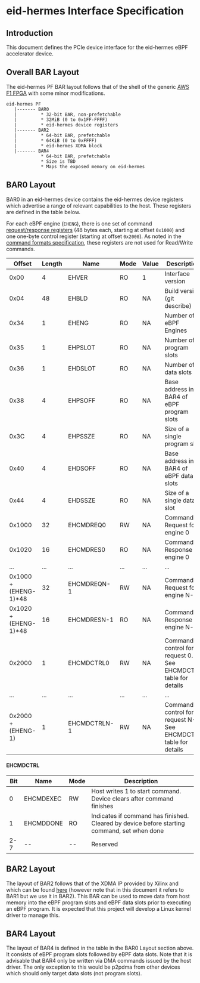 # eid-hermes Interface Specification

## Introduction

This document defines the PCIe device interface for the eid-hermes
eBPF accelerator device.

## Overall BAR Layout

The eid-hermes PF BAR layout follows that of the shell of the generic
[AWS F1 FPGA][1] with some minor modifications.

```
eid-hermes PF
   |------- BAR0  
   |         * 32-bit BAR, non-prefetchable
   |         * 32MiB (0 to 0x1FF-FFFF)
   |         * eid-hermes device registers  
   |------- BAR2
   |         * 64-bit BAR, prefetchable
   |         * 64KiB (0 to 0xFFFF)
   |         * eid-hermes XDMA block
   |------- BAR4
             * 64-bit BAR, prefetchable
             * Size is TBD
             * Maps the exposed memory on eid-hermes
```
## BAR0 Layout

BAR0 in an eid-hermes device contains the eid-hermes device registers
which advertise a range of relevant capabilities to the host. These
registers are defined in the table below.

For each eBPF engine (`EHENG`), there is one set of command [request/response
registers][2] (48 bytes each, starting at offset `0x1000`) and one one-byte
control register (starting at offset `0x2000`). As noted in the [command
formats specification][3], these registers are not used for Read/Write
commands.

|Offset                  | Length | Name         | Mode | Value | Description            |
|------------------------|--------|--------------|------|-------|------------------------|
| 0x00                   | 4      | EHVER        | RO   | 1     | Interface version      |
| 0x04                   | 48     | EHBLD        | RO   | NA    | Build version (git describe) |
| 0x34                   | 1      | EHENG        | RO   | NA    | Number of eBPF Engines |
| 0x35                   | 1      | EHPSLOT      | RO   | NA    | Number of program slots |
| 0x36                   | 1      | EHDSLOT      | RO   | NA    | Number of data slots |
| 0x38                   | 4      | EHPSOFF      | RO   | NA    | Base address in BAR4 of eBPF program slots |
| 0x3C                   | 4      | EHPSSZE      | RO   | NA    | Size of a single program slot |
| 0x40                   | 4      | EHDSOFF      | RO   | NA    | Base address in BAR4 of eBPF data slots |
| 0x44                   | 4      | EHDSSZE      | RO   | NA    | Size of a single data slot |
| 0x1000                 | 32     | EHCMDREQ0    | RW   | NA    | Command Request for engine 0 |
| 0x1020                 | 16     | EHCMDRES0    | RO   | NA    | Command Response for engine 0 |
| ...                    | ...    | ...          | ...  | ...   | ... |
| 0x1000 + (EHENG-1)\*48 | 32     | EHCMDREQN-1  | RW   | NA    | Command Request for engine N-1 |
| 0x1020 + (EHENG-1)\*48 | 16     | EHCMDRESN-1  | RO   | NA    | Command Response for engine N-1 |
| 0x2000                 | 1      | EHCMDCTRL0   | RW   | NA    | Command control for request 0. See EHCMDCTRL table for details |
| ...                    | ...    | ...          | ...  | ...   | ... |
| 0x2000 + (EHENG-1)     | 1      | EHCMDCTRLN-1 | RW   | NA    | Command control for request N-1. See EHCMDCTRL table for details |

#### EHCMDCTRL
| Bit | Name      | Mode | Description |
|-----|-----------|------|-------------|
|  0  | EHCMDEXEC | RW   | Host writes 1 to start command. Device clears after command finishes |
|  1  | EHCMDDONE | RO   | Indicates if command has finished. Cleared by device before starting command, set when done |
| 2-7 | --        | --   | Reserved |

## BAR2 Layout

The layout of BAR2 follows that of the XDMA IP provided by Xilinx and
which can be found [here][4] (however note that in this document it
refers to BAR1 but we use it in BAR2). This BAR can be used to move
data from host memory into the eBPF program slots and eBPF data slots
prior to executing an eBPF program. It is expected that this project
will develop a Linux kernel driver to manage this.

## BAR4 Layout

The layout of BAR4 is defined in the table in the BAR0 Layout section
above. It consists of eBPF program slots followed by eBPF data
slots. Note that it is advisable that BAR4 only be written via DMA
commands issued by the host driver. The only exception to this would
be p2pdma from other devices which should only target data slots (not
program slots).

[1]: https://github.com/aws/aws-fpga/blob/master/hdk/docs/AWS_Fpga_Pcie_Memory_Map.md
[2]: eid-hermes-commands-format.md#command-format
[3]: eid-hermes-commands-format.md#list-of-commands
[4]: https://www.xilinx.com/support/documentation/ip_documentation/xdma/v4_1/pg195-pcie-dma.pdf

